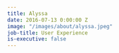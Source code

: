 ```yaml
---
title: Alyssa
date: 2016-07-13 0:00:00 Z
image: "/images/about/alyssa.jpeg"
job-title: User Experience
is-executive: false
---
```

